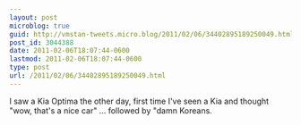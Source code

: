 ```yaml
---
layout: post
microblog: true
guid: http://vmstan-tweets.micro.blog/2011/02/06/34402895189250049.html
post_id: 3044388
date: 2011-02-06T18:07:44-0600
lastmod: 2011-02-06T18:07:44-0600
type: post
url: /2011/02/06/34402895189250049.html
---
```

I saw a Kia Optima the other day, first time I've seen a Kia and thought "wow, that's a nice car" ... followed by "damn Koreans.
